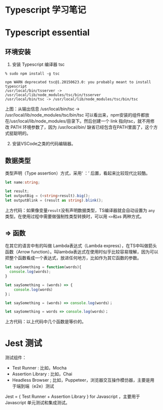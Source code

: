 # Typescript 学习笔记

# Typescript essential

## 环境安装

1. 安装 Typescript 编译器 tsc

```shell
% sudo npm install -g tsc       

npm WARN deprecated tsc@1.20150623.0: you probably meant to install typescript
/usr/local/bin/tsserver -> /usr/local/lib/node_modules/tsc/bin/tsserver
/usr/local/bin/tsc -> /usr/local/lib/node_modules/tsc/bin/tsc
```

上图：从输出信息 /usr/local/bin/tsc -> /usr/local/lib/node_modules/tsc/bin/tsc 可以看出来，npm安装的组件都放在/usr/local/lib/node_modules/目录下。然后创建一个 link 指向tsc，就不用修改 PATH 环境参数了，因为 /usr/local/bin/ 缺省已经包含在PATH里面了，这个方式挺聪明的。

2. 安装VSCode之类的代码编辑器。



## 数据类型



类型声明（Type assertion）方式，采用‘ ：’ 后置，看起来比较现代比较酷。

```typescript
let name:string;

let result;
let outputBig = (<string>result).big();
let outputBlink = (result as string).blink();
```

上方代码：如果像变量`result`没有声明数据类型，TS编译器就会自动设置为 `any` 类型。在使用过程中需要做强制性类型转换时，可以用 `<>`和`a`s 两种方式。



## => 函数



在其它的语言中有的叫做 Lambda表达式（Lambda express），在TS中叫做箭头函数（Arrow function）。叫lambda表达式在使用时似乎比较容易理解，因为可以把整个函数看成一个表达式，放进任何地方，比如作为其它函数的参数。

```typescript
let saySomething = function(words){
  console.log(words);
}

let saySomething = (words) => {
	console.log(words）
}；

let saySomething = (words) => console.log(words）； 

let saySomething = words => console.log(words）；                  
```

上方代码：以上代码中几个函数是等价的。



# Jest 测试



测试组件：

- Test Runner : 比如，Mocha
- Assertion Library : 比如，Chai
- Headless Browser ; 比如，Puppeteer，浏览器交互操作模仿器，主要是用于端到端（e2e）测试

Jest = { Test Runner + Assertion Library }  for Javascript ，主要用于Javascript 单元测试和集成测试。